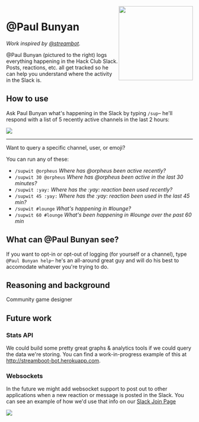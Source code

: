 <img src="https://cloud-k25eaalth-hack-club-bot.vercel.app/0dzuu6xmx4aaorbz.jpeg" width="200px" align="right">

# @Paul Bunyan

_Work inspired by [@streambot](https://github.com/hackclub/streambot)._

@Paul Bunyan (pictured to the right) logs everything happening in the Hack Club
Slack. Posts, reactions, etc. all get tracked so he can help you understand
where the activity in the Slack is.

## How to use

Ask Paul Bunyan what's happening in the Slack by typing `/sup`– he'll respond with a list of 5 recently active channels in the last 2 hours:

![](https://cloud-k25eaalth-hack-club-bot.vercel.app/1screen_shot_2021-04-30_at_17.36.13.png)

---

Want to query a specific channel, user, or emoji?

You can run any of these:

- `/supwit @orpheus` _Where has @orpheus been active recently?_
- `/supwit 30 @orpheus` _Where has @orpheus been active in the last 30 minutes?_
- `/supwit :yay:` _Where has the :yay: reaction been used recently?_
- `/supwit 45 :yay:` _Where has the :yay: reaction been used in the last 45 min?_
- `/supwit #lounge` _What's happening in #lounge?_
- `/supwit 60 #lounge` _What's been happening in #lounge over the past 60 min_

## What can @Paul Bunyan see?

If you want to opt-in or opt-out of logging (for yourself or a channel), type
`@Paul Bunyan help`– he's an all-around great guy and will do his best to
accomodate whatever you're trying to do.

## Reasoning and background

Community game designer

## Future work

### Stats API

We could build some pretty great graphs & analytics tools if we could query the data we're storing. You can find a work-in-progress example of this at http://streamboot-bot.herokuapp.com.

### Websockets

In the future we might add websocket support to post out to other applications when a new reaction or message is posted in the Slack. You can see an example of how we'd use that info on our [Slack Join Page](https://hackclub.com/slack)

![](https://cloud-1f3dc5q2u-hack-club-bot.vercel.app/0screen_shot_2021-04-30_at_18.11.01.png)
